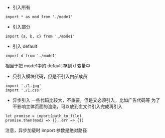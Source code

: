 * 引入所有
```
import * as mod from './mode1'
```

* 引入部分
```
import {a, b, c} from './mode1'
```

* 引入 default
```
import d from './mode1'
```
相当于把 mode1中的 default 存到 d 变量中

* 只引入模块代码，但是不引入内部成员
```
import './1.jpg'
import './1.css'
```

* 异步引入
一些代码比较大，不重要，但是又必须引入，比如广告代码等
为了不影响主体页面的渲染，可以放到主文件引入完成再引入

```
let promise = import(path_to_file)
promise.then(mod2 => {}, err => {})
```

注意，异步加载时 import 参数是绝对路径
